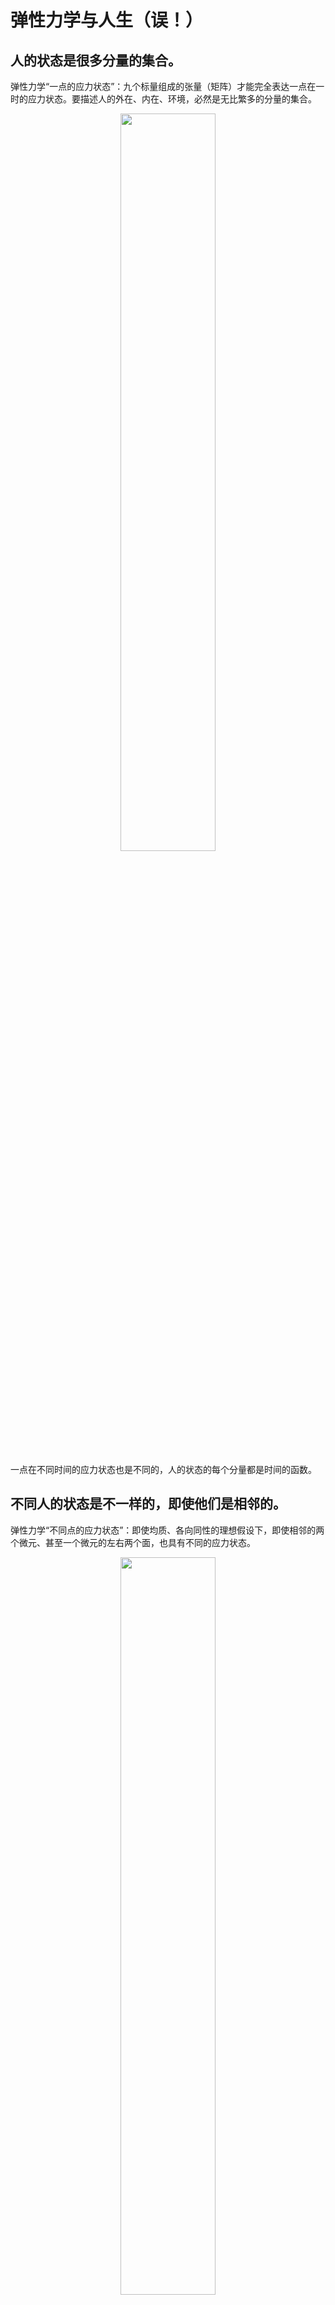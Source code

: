 # 弹性力学与人生（误！）

## 人的状态是很多分量的集合。

弹性力学“一点的应力状态”：九个标量组成的张量（矩阵）才能完全表达一点在一时的应力状态。要描述人的外在、内在、环境，必然是无比繁多的分量的集合。

<div align="center">
<img src="1.jpg" width ="55%" height ="55%" />
</div>

一点在不同时间的应力状态也是不同的，人的状态的每个分量都是时间的函数。

## 不同人的状态是不一样的，即使他们是相邻的。

弹性力学“不同点的应力状态”：即使均质、各向同性的理想假设下，即使相邻的两个微元、甚至一个微元的左右两个面，也具有不同的应力状态。

<div align="center">
<img src="2.jpg" width ="55%" height ="55%" />
</div>

## 人处在环境中，就会受到作用力。

弹性力学“外力”：外力包括体力和面力，体力比如重力是常态化受到的全域外力，而面力比如别人推了一把，是局部外表面受到的外力。

## 即使在同一时刻，不同角度去看，人的状态也是不同的。

弹性力学“斜面上的应力（Cauchy stress equation）”：过一点，不同的斜面上具有不同的应力矢量、直角系下的应力分量也不同。

不同的人评价同一个人/事物结论不同是正常的。

<div align="center">
<img src="3.jpg" width ="55%" height ="55%" />
</div>

## 人的状态在一些条件下可以达到极限。

弹性力学“最大主应力”：在某一截面上，可以没有切应力，而正应力达到最大值。

<div align="center">
<img src="7.jpg" width ="55%" height ="55%" />
</div>

也许体验过比如为某件事全力以赴、全神贯注的状态。也有因为某件事低谷的状态。


## 人具有始终不变的一些內秉特征，这可以影响很多方面。

弹性力学“应力不变量”：最大主应力的和与应力主分量（正应力）的和相等。这是一个应力不变量I1.对于三维应力，就有三个不变量了。

## 在错开的角度下，存在着人生的另一种极限。

弹性力学“最大切应力”，在与正应力方向成45°的平平面上，存在着最大的切向应力。


## 有的长长的人生，始终只是一个状态的延伸。

弹性力学“平面问题”：比如平面应变，大坝，每个截面始终是相同的，研究这个截面状态的延伸（拔模），和研究任何一个二维截面没有什么区别。

## 人与所处环境有一种潜在的约束平衡关系。

弹性力学“基本方程中的平衡方程”：建立了外力体力与内部应力的等式方程组关系。

## 人所受的刺激和人作出的响应具有潜在关系。

弹性力学“基本方程中的物理（本构）方程”：建立了应力和应变的等式方程组关系。弹性力学“基本方程中的几何方程”：建立了位移和应变的关系。

根据人的内禀属性，他在同一类似刺激下作出的响应是可以预测的。这令人想到人的膝跳反射、受训练的马戏团动物的反射弧。

人的行为，行动、静止、快进、慢退，是每个细胞、每一部分应变（变形）积累（积分）得到的结果。

<div align="center">
<img src="4.jpg" width ="55%" height ="55%" />
</div>

有了以上方程，按理说可以解析求解人的状态（但还有不可解、无解、过约束情况），大部分情况下，这还涉及到运用下面所说的圣维南原理。

## 只要处在环境中，你的行为就会受到外部环境的约束。人的自由度=全自由度-所受的约束条件。

弹性力学“边界条件”：包括力边界（外力中的面力）、这包括位移约束。

这相当于人会受到外部环境的载荷、人的运动往往因各种原因也限制在一定轨迹、方向、一定区域内。比如对于忙于学业的学生、忙于工作的上班族。

约束和自由度：正常三维条件下，物体中的一个无限小微元体具有9个自由度，每被约束一个（比如边界简支、固定等），自由度就相应减少，都被约束时就成了钉死状态（不可变化了的固定状态）。


## 远处的外部因素对人的影响很小。解决问题或者做出判断，要果断抛弃次要因素。


弹性力学“圣维南原理”：如果物体一小部分边界上的面力自成一个平衡力系（主矢量和主矩都等于零），那么这个面力就只会使近处产生显著的应力，而远处的应力可以不计。

圣维南原理的另一个推论是，无论多么大的外力，它的显著影响范围总有边界。只要超过了这个范围的区域，这个大的外力几乎不在此处产生应力。

圣维南原理是很多弹性力学问题求解的关键，首先它说明了远处的世界对近处的人几乎没什么影响，这可以解释日益加剧的地理隔离现象。

此外，运用圣维南原理简化问题、而求解还能足够精确，告诉我嫩，解决问题或者做出判断，要果断抛弃次要因素。

<div align="center">
<img src="5.jpg" width ="55%" height ="55%" />
</div>


## 即使再大的物体，内部再小的孔洞也很容易会成为萌生损伤之处。


弹性力学“含孔平板的解”：无论孔的半径，受力时的应力分布峰值总是3倍于施加的外力（应力集中系数=3），应力峰值总是在孔洞边缘。半径只影响下降的趋势线。

<div align="center">
<img src="6.jpg" width ="55%" height ="55%" />
</div>

## 有时，即使很小的外力反复作用，人也会难以承受。

疲劳：水滴石穿、手折钢丝都是基于疲劳的原理。即使外力再小，远小于强度，往复的作用也很容易产生损伤。
